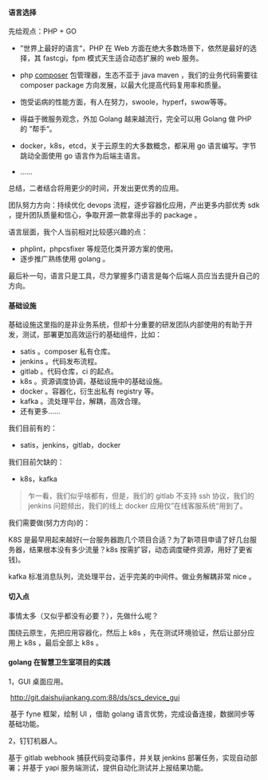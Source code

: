 #### 语言选择

先给观点：PHP + GO

- ”世界上最好的语言“，PHP 在 Web 方面在绝大多数场景下，依然是最好的选择，其 fastcgi，fpm 模式天生适合动态扩展的 web 服务。

- php [composer](https://packagist.org/) 包管理器，生态不亚于 java maven ，我们的业务代码需要往 composer package 方向发展，以最大化提高代码复用率和质量。
- 饱受诟病的性能方面，有人在努力，swoole，hyperf，swow等等。
- 得益于微服务观念，外加 Golang 越来越流行，完全可以用 Golang 做 PHP 的 ”帮手“。

- docker，k8s，etcd，关于云原生的大多数概念，都采用 go 语言编写。字节跳动全面使用 go 语言作为后端主语言。
- ......

总结，二者结合将用更少的时间，开发出更优秀的应用。

团队努力方向：持续优化 devops 流程，逐步容器化应用，产出更多内部优秀 sdk ，提升团队质量和信心，争取开源一款拿得出手的 package 。

语言层面，我个人当前相对比较感兴趣的点：

- phplint，phpcsfixer 等规范化类开源方案的使用。
- 逐步推广熟练使用 golang 。

最后补一句，语言只是工具，尽力掌握多门语言是每个后端人员应当去提升自己的方向。

#### 基础设施

基础设施这里指的是非业务系统，但却十分重要的研发团队内部使用的有助于开发，测试，部署更加高效运行的基础组件，比如：

- satis 。composer 私有仓库。
- jenkins 。代码发布流程。
- gitlab 。代码仓库，ci 的起点。
- k8s 。资源调度协调，基础设施中的基础设施。
- docker 。容器化，衍生出私有 registry 等。
- kafka 。流处理平台，解耦，高效合理。
- 还有更多......

我们目前有的：

- satis，jenkins，gitlab，docker

我们目前欠缺的：

- k8s，kafka

> 乍一看，我们似乎啥都有，但是，我们的 gitlab 不支持 ssh 协议，我们的 jenkins 问题频出，我们的线上 docker 应用仅”在线客服系统“用到了。

我们需要做(努力方向)的：

K8S 是最早用起来越好(一台服务器跑几个项目合适？为了新项目申请了好几台服务器，结果根本没有多少流量？k8s 按需扩容，动态调度硬件资源，用好了更省钱)。

kafka 标准消息队列，流处理平台，近乎完美的中间件。做业务解耦非常 nice 。

#### 切入点

事情太多（又似乎都没有必要？），先做什么呢？

围绕云原生，先把应用容器化，然后上 k8s ，先在测试环境验证，然后让部分应用上 k8s ，最后全部上 k8s 。

#### golang 在智慧卫生室项目的实践

1，GUI 桌面应用。

​	http://git.daishujiankang.com:88/ds/scs_device_gui

​    基于 fyne 框架，绘制 UI ，借助 golang 语言优势，完成设备连接，数据同步等基础功能。

2，钉钉机器人。

   基于 gitlab webhook 捕获代码变动事件，并关联 jenkins 部署任务，实现自动部署；并基于 yapi 服务端测试，提供自动化测试并上报结果功能。

